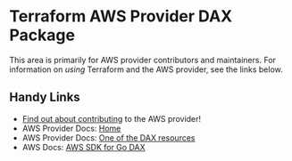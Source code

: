# Terraform AWS Provider DAX Package

This area is primarily for AWS provider contributors and maintainers. For information on _using_ Terraform and the AWS provider, see the links below.


## Handy Links
* [Find out about contributing](../../../docs/contributing) to the AWS provider!
* AWS Provider Docs: [Home](https://registry.terraform.io/providers/hashicorp/aws/latest/docs)
* AWS Provider Docs: [One of the DAX resources](https://registry.terraform.io/providers/hashicorp/aws/latest/docs/resources/dax_cluster)
* AWS Docs: [AWS SDK for Go DAX](https://docs.aws.amazon.com/sdk-for-go/api/service/dax/)
